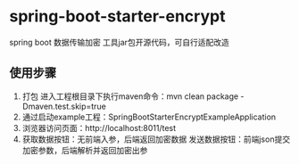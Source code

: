 # spring-boot-starter-encrypt
spring boot 数据传输加密 工具jar包开源代码，可自行适配改造

## 使用步骤
1. 打包
进入工程根目录下执行maven命令：mvn clean package -Dmaven.test.skip=true
2. 通过启动example工程：SpringBootStarterEncryptExampleApplication
3. 浏览器访问页面：http://localhost:8011/test
4. 获取数据按钮：无前端入参，后端返回加密数据
   发送数据按钮：前端json提交加密参数，后端解析并返回加密出参
